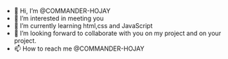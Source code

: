 - 👋 Hi, I’m @COMMANDER-HOJAY
- 👀 I’m interested in meeting you
- 🌱 I’m currently learning html,css and JavaScript
- 💞️ I’m looking forward to collaborate with you on my project and on your project.
- 📫 How to reach me @COMMANDER-HOJAY

<!---
COMMANDER-HOJAY/COMMANDER-HOJAY is a ✨ special ✨ repository because its `README.md` (this file) appears on your GitHub profile.
You can click the Preview link to take a look at your changes.
--->
